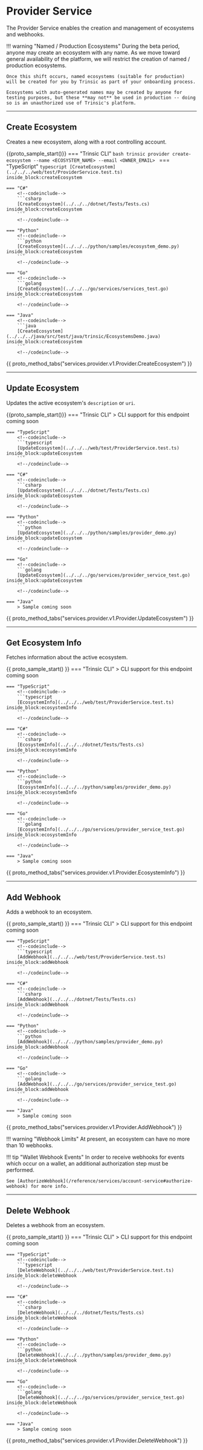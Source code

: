 # Provider Service

The Provider Service enables the creation and management of ecosystems and webhooks.

!!! warning "Named / Production Ecosystems"
    During the beta period, anyone may create an ecosystem with any name. As we move toward general availability of the platform, we will restrict the creation of named / production ecosystems.

    Once this shift occurs, named ecosystems (suitable for production) will be created for you by Trinsic as part of your onboarding process.

    Ecosystems with auto-generated names may be created by anyone for testing purposes, but these **may not** be used in production -- doing so is an unauthorized use of Trinsic's platform.


---

## Create Ecosystem

Creates a new ecosystem, along with a root controlling account.

{{proto_sample_start()}}
    === "Trinsic CLI"
        ```bash
        trinsic provider create-ecosystem --name <ECOSYSTEM_NAME> --email <OWNER_EMAIL>
        ```
    === "TypeScript"
        <!--codeinclude-->
        ```typescript
        [CreateEcosystem](../../../web/test/ProviderService.test.ts) inside_block:createEcosystem
        ```
        <!--/codeinclude-->

    === "C#"
        <!--codeinclude-->
        ```csharp
        [CreateEcosystem](../../../dotnet/Tests/Tests.cs) inside_block:createEcosystem
        ```
        <!--/codeinclude-->

    === "Python"
        <!--codeinclude-->
        ```python
        [CreateEcosystem](../../../python/samples/ecosystem_demo.py) inside_block:createEcosystem
        ```
        <!--/codeinclude-->

    === "Go"
        <!--codeinclude-->
        ```golang
        [CreateEcosystem](../../../go/services/services_test.go) inside_block:createEcosystem
        ```
        <!--/codeinclude-->

    === "Java"
        <!--codeinclude-->
        ```java
        [CreateEcosystem](../../../java/src/test/java/trinsic/EcosystemsDemo.java) inside_block:createEcosystem
        ```
        <!--/codeinclude-->

{{ proto_method_tabs("services.provider.v1.Provider.CreateEcosystem") }}

---

## Update Ecosystem

Updates the active ecosystem's `description` or `uri`.

{{proto_sample_start()}}
    === "Trinsic CLI"
        > CLI support for this endpoint coming soon

    === "TypeScript"
        <!--codeinclude--> 
        ```typescript
        [UpdateEcosystem](../../../web/test/ProviderService.test.ts) inside_block:updateEcosystem
        ```
        <!--/codeinclude-->

    === "C#"
        <!--codeinclude-->
        ```csharp
        [UpdateEcosystem](../../../dotnet/Tests/Tests.cs) inside_block:updateEcosystem
        ```
        <!--/codeinclude-->

    === "Python"
        <!--codeinclude-->
        ```python
        [UpdateEcosystem](../../../python/samples/provider_demo.py) inside_block:updateEcosystem
        ```
        <!--/codeinclude-->

    === "Go"
        <!--codeinclude-->
        ```golang
        [UpdateEcosystem](../../../go/services/provider_service_test.go) inside_block:updateEcosystem
        ```
        <!--/codeinclude-->

    === "Java"
        > Sample coming soon

{{ proto_method_tabs("services.provider.v1.Provider.UpdateEcosystem") }}

---

## Get Ecosystem Info

Fetches information about the active ecosystem.

{{ proto_sample_start() }}
    === "Trinsic CLI"
        > CLI support for this endpoint coming soon

    === "TypeScript"
        <!--codeinclude--> 
        ```typescript
        [EcosystemInfo](../../../web/test/ProviderService.test.ts) inside_block:ecosystemInfo
        ```
        <!--/codeinclude-->

    === "C#"
        <!--codeinclude-->
        ```csharp
        [EcosystemInfo](../../../dotnet/Tests/Tests.cs) inside_block:ecosystemInfo
        ```
        <!--/codeinclude-->

    === "Python"
        <!--codeinclude-->
        ```python
        [EcosystemInfo](../../../python/samples/provider_demo.py) inside_block:ecosystemInfo
        ```
        <!--/codeinclude-->

    === "Go"
        <!--codeinclude-->
        ```golang
        [EcosystemInfo](../../../go/services/provider_service_test.go) inside_block:ecosystemInfo
        ```
        <!--/codeinclude-->

    === "Java"
        > Sample coming soon

{{ proto_method_tabs("services.provider.v1.Provider.EcosystemInfo") }}

---

## Add Webhook

Adds a webhook to an ecosystem.

{{ proto_sample_start() }}
    === "Trinsic CLI"
        > CLI support for this endpoint coming soon

    === "TypeScript"
        <!--codeinclude--> 
        ```typescript
        [AddWebhook](../../../web/test/ProviderService.test.ts) inside_block:addWebhook
        ```
        <!--/codeinclude-->

    === "C#"
        <!--codeinclude-->
        ```csharp
        [AddWebhook](../../../dotnet/Tests/Tests.cs) inside_block:addWebhook
        ```
        <!--/codeinclude-->

    === "Python"
        <!--codeinclude-->
        ```python
        [AddWebhook](../../../python/samples/provider_demo.py) inside_block:addWebhook
        ```
        <!--/codeinclude-->

    === "Go"
        <!--codeinclude-->
        ```golang
        [AddWebhook](../../../go/services/provider_service_test.go) inside_block:addWebhook
        ```
        <!--/codeinclude-->

    === "Java"
        > Sample coming soon

{{ proto_method_tabs("services.provider.v1.Provider.AddWebhook") }}

!!! warning "Webhook Limits"
    At present, an ecosystem can have no more than 10 webhooks.

!!! tip "Wallet Webhook Events"
    In order to receive webhooks for events which occur on a wallet, an additional authorization step must be performed.

    See [AuthorizeWebhook](/reference/services/account-service#authorize-webhook) for more info.

---

## Delete Webhook

Deletes a webhook from an ecosystem.

{{ proto_sample_start() }}
    === "Trinsic CLI"
        > CLI support for this endpoint coming soon

    === "TypeScript"
        <!--codeinclude--> 
        ```typescript
        [DeleteWebhook](../../../web/test/ProviderService.test.ts) inside_block:deleteWebhook
        ```
        <!--/codeinclude-->

    === "C#"
        <!--codeinclude-->
        ```csharp
        [DeleteWebhook](../../../dotnet/Tests/Tests.cs) inside_block:deleteWebhook
        ```
        <!--/codeinclude-->

    === "Python"
        <!--codeinclude-->
        ```python
        [DeleteWebhook](../../../python/samples/provider_demo.py) inside_block:deleteWebhook
        ```
        <!--/codeinclude-->

    === "Go"
        <!--codeinclude-->
        ```golang
        [DeleteWebhook](../../../go/services/provider_service_test.go) inside_block:deleteWebhook
        ```
        <!--/codeinclude-->

    === "Java"
        > Sample coming soon

{{ proto_method_tabs("services.provider.v1.Provider.DeleteWebhook") }}

<!-- 
// This call is not yet implemented
## List Ecosystems

Lists all available ecosystem for the current authentication context.

When using one of the SDKs, you must supply an [List Ecosystem Request](../proto/index.md#listecosystemrequest) object. This object follows the model below:

{{ proto_message('services.provider.v1.ListEcosystemRequest') }}

The response model is of type [List Ecosystem Response](../proto/index.md#listecosystemresponse):

{{ proto_message('services.provider.v1.ListEcosystemResponse') }} 
-->

<!--

Excluding invitation documentation pending re-thinking

To revert this, find the contents of this file before 6/9/2022 :~)

-->